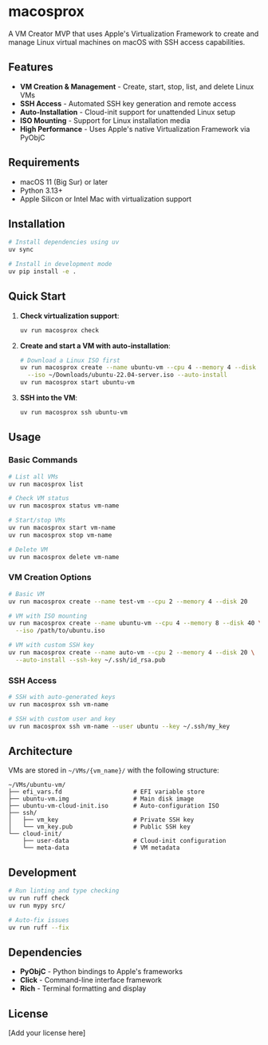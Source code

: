 # macosprox

A VM Creator MVP that uses Apple's Virtualization Framework to create and manage Linux virtual machines on macOS with SSH access capabilities.

## Features

- **VM Creation & Management** - Create, start, stop, list, and delete Linux VMs
- **SSH Access** - Automated SSH key generation and remote access
- **Auto-Installation** - Cloud-init support for unattended Linux setup
- **ISO Mounting** - Support for Linux installation media
- **High Performance** - Uses Apple's native Virtualization Framework via PyObjC

## Requirements

- macOS 11 (Big Sur) or later
- Python 3.13+
- Apple Silicon or Intel Mac with virtualization support

## Installation

```bash
# Install dependencies using uv
uv sync

# Install in development mode
uv pip install -e .
```

## Quick Start

1. **Check virtualization support**:
   ```bash
   uv run macosprox check
   ```

2. **Create and start a VM with auto-installation**:
   ```bash
   # Download a Linux ISO first
   uv run macosprox create --name ubuntu-vm --cpu 4 --memory 4 --disk 20 \
     --iso ~/Downloads/ubuntu-22.04-server.iso --auto-install
   uv run macosprox start ubuntu-vm
   ```

3. **SSH into the VM**:
   ```bash
   uv run macosprox ssh ubuntu-vm
   ```

## Usage

### Basic Commands

```bash
# List all VMs
uv run macosprox list

# Check VM status
uv run macosprox status vm-name

# Start/stop VMs
uv run macosprox start vm-name
uv run macosprox stop vm-name

# Delete VM
uv run macosprox delete vm-name
```

### VM Creation Options

```bash
# Basic VM
uv run macosprox create --name test-vm --cpu 2 --memory 4 --disk 20

# VM with ISO mounting
uv run macosprox create --name ubuntu-vm --cpu 4 --memory 8 --disk 40 \
  --iso /path/to/ubuntu.iso

# VM with custom SSH key
uv run macosprox create --name auto-vm --cpu 2 --memory 4 --disk 20 \
  --auto-install --ssh-key ~/.ssh/id_rsa.pub
```

### SSH Access

```bash
# SSH with auto-generated keys
uv run macosprox ssh vm-name

# SSH with custom user and key
uv run macosprox ssh vm-name --user ubuntu --key ~/.ssh/my_key
```

## Architecture

VMs are stored in `~/VMs/{vm_name}/` with the following structure:

```
~/VMs/ubuntu-vm/
├── efi_vars.fd                    # EFI variable store
├── ubuntu-vm.img                  # Main disk image  
├── ubuntu-vm-cloud-init.iso       # Auto-configuration ISO
├── ssh/
│   ├── vm_key                     # Private SSH key
│   └── vm_key.pub                 # Public SSH key
└── cloud-init/
    ├── user-data                  # Cloud-init configuration
    └── meta-data                  # VM metadata
```

## Development

```bash
# Run linting and type checking
uv run ruff check
uv run mypy src/

# Auto-fix issues
uv run ruff --fix
```

## Dependencies

- **PyObjC** - Python bindings to Apple's frameworks
- **Click** - Command-line interface framework  
- **Rich** - Terminal formatting and display

## License

[Add your license here]